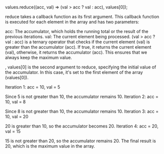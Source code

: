 values.reduce((acc, val) => (val > acc ? val : acc), values[0]);

reduce takes a callback function as its first argument. This callback function is executed for each element in the array and has two parameters:

acc: The accumulator, which holds the running total or the result of the previous iterations.
val: The current element being processed.
(val > acc ? val : acc) is a ternary operator that checks if the current element (val) is greater than the accumulator (acc). If true, it returns the current element (val), otherwise, it returns the accumulator (acc). This ensures that we always keep the maximum value.

, values[0] is the second argument to reduce, specifying the initial value of the accumulator. In this case, it's set to the first element of the array (values[0]).

Iteration 1: acc = 10, val = 5

Since 5 is not greater than 10, the accumulator remains 10.
Iteration 2: acc = 10, val = 8

Since 8 is not greater than 10, the accumulator remains 10.
Iteration 3: acc = 10, val = 20

20 is greater than 10, so the accumulator becomes 20.
Iteration 4: acc = 20, val = 15

15 is not greater than 20, so the accumulator remains 20.
The final result is 20, which is the maximum value in the array.